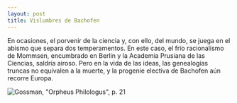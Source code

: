 ```yaml
---
layout: post
title: Vislumbres de Bachofen
---
```


En ocasiones, el porvenir de la ciencia y, con ello, del mundo, se juega en el abismo que separa dos temperamentos. En este caso, el frío racionalismo de Mommsen, encumbrado en Berlin y la Academia Prusiana de las Ciencias, saldría airoso. Pero en la vida de las ideas, las genealogías truncas no equivalen a la muerte, y la progenie electiva de Bachofen aún recorre Europa.  

![Gossman, "Orpheus Philologus", p. 21](https://dl.dropboxusercontent.com/u/15184083/CAPS/bachofen-mommsen.png)

